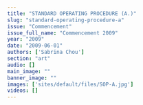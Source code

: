 ```yaml
---
title: "STANDARD OPERATING PROCEDURE (A.)"
slug: "standard-operating-procedure-a"
issue: "Commencement"
issue_full_name: "Commencement 2009"
year: "2009"
date: "2009-06-01"
authors: ['Sabrina Chou']
section: "art"
audio: []
main_image: ""
banner_image: ""
images: ['sites/default/files/SOP-A.jpg']
videos: []
---
```

